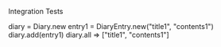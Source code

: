 Integration Tests


  diary = Diary.new
  entry1 = DiaryEntry.new("title1", "contents1")
  diary.add(entry1)
  diary.all
  => ["title1", "contents1"]

  






